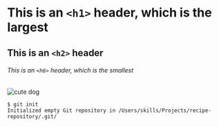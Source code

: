 # This is an `<h1>` header, which is the largest
## This is an `<h2>` header
###### This is an `<h6>` header, which is the smallest

![cute dog](https://cdn.britannica.com/79/232779-050-6B0411D7/German-Shepherd-dog-Alsatian.jpg)

```
$ git init
Initialized empty Git repository in /Users/skills/Projects/recipe-repository/.git/
```
